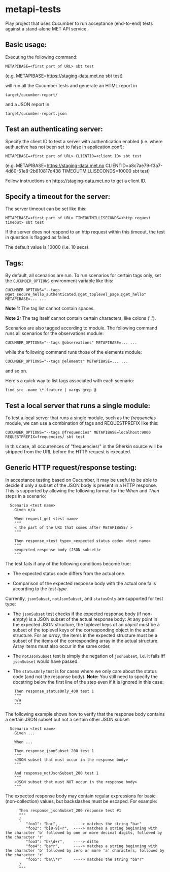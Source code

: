 # metapi-tests

Play project that uses Cucumber to run acceptance (end-to-end) tests against a stand-alone MET API service.


Basic usage:
------------

Executing the following command:

  `METAPIBASE=<first part of URL> sbt test`

(e.g. METAPIBASE=https://staging-data.met.no sbt test)

will run all the Cucumber tests and generate an HTML report in

  `target/cucumber-report/`

and a JSON report in

  `target/cucumber-report.json`


Test an authenticating server:
------------------------------

Specify the client ID to test a server with authentication enabled (i.e. where auth.active has not been set to false in application.conf):

  `METAPIBASE=<first part of URL> CLIENTID=<client ID> sbt test`

(e.g. METAPIBASE=https://staging-data.met.no CLIENTID=a8c7ae79-f3a7-4d60-51e8-2b610817d438 TIMEOUTMILLISECONDS=10000 sbt test)

Follow instructions on https://staging-data.met.no to get a client ID.


Specify a timeout for the server:
---------------------------------

The server timeout can be set like this:

  `METAPIBASE=<first part of URL> TIMEOUTMILLISECONDS=<http request timeout> sbt test`

If the server does not respond to an http request within this timeout, the test in question is flagged as failed.

The default value is 10000 (i.e. 10 secs).


Tags:
-----

By default, all scenarios are run. To run scenarios for certain tags only, set the `CUCUMBER_OPTIONS` environment variable
like this:

  `CUCUMBER_OPTIONS="--tags @get_secure_hello_authenticated,@get_toplevel_page,@get_hello" METAPIBASE=... ...`

**Note 1:** The tag list cannot contain spaces.

**Note 2:** The tag itself cannot contain certain characters, like colons (':').

Scenarios are also tagged according to module. The following command runs all scenarios for the observations module:

  `CUCUMBER_OPTIONS="--tags @observations" METAPIBASE=... ...`

while the following command runs those of the elements module:

  `CUCUMBER_OPTIONS="--tags @elements" METAPIBASE=... ...`

and so on.

Here's a quick way to list tags associated with each scenario:

`find src -name \*.feature | xargs grep @`


Test a local server that runs a single module:
----------------------------------------------

To test a local server that runs a single module, such as the _frequencies_ module, we can use a combination of tags and REQUESTPREFIX like this:

  `CUCUMBER_OPTIONS="--tags @frequencies" METAPIBASE=localhost:9000 REQUESTPREFIX=frequencies/ sbt test`

In this case, all occurrences of "frequencies/" in the Gherkin source will be stripped from the URL before the HTTP request is executed.


Generic HTTP request/response testing:
--------------------------------------

In acceptance testing based on Cucumber, it may be useful to be able to decide if only a subset of the JSON body is present in a HTTP response.
This is supported by allowing the following format for the _When_ and _Then_ steps in a scenario:

```
  Scenario <test name>
    Given n/a

    When request_get <test name>
    """
    < the part of the URI that comes after METAPIBASE/ >
    """

    Then response_<test type>_<expected status code> <test name>
    """
    <expected response body (JSON subset)>
    """
```

The test fails if any of the following conditions become true:

* The expected status code differs from the actual one.

* Comparison of the expected response body with the actual one fails according to the _test type_.

Currently, `jsonSubset`, `notJsonSubset`, and `statusOnly` are supported for test type:

* The `jsonSubset` test checks if the expected response body (if non-empty) is a JSON subset of the actual response body:
At any point in the expected JSON structure, the toplevel keys of an _object_ must be a subset of the toplevel keys of the corresponding object in the actual structure.
For an _array_, the items in the expected structure must be a subset of the items of the corresponding array in the actual structure.
Array items must also occur in the same order.

* The `notJsonSubset` test is simply the negation of `jsonSubset`, i.e. it fails iff `jsonSubset` would have passed.

* The `statusOnly` test is for cases where we only care about the status code (and not the response body).
**Note:** You still need to specify the docstring below the first line of the step even if it is ignored in this case:
```
    Then response_statusOnly_400 test 1
    """
    n/a
    """
```


The following example shows how to verify that the response body contains a certain JSON subset but not a certain other JSON subset:

```
  Scenario <test name>
    Given ...

    When ...

    Then response_jsonSubset_200 test 1
    """
    <JSON subset that must occur in the response body>
    """

    And response_notJsonSubset_200 test 1
    """
    <JSON subset that must NOT occur in the response body>
    """
```

The expected response body may contain regular expressions for basic (non-collection) values, but backslashes must be escaped. For example:

```
      Then response_jsonSubset_200 response test #1
      """
      {
         "foo1": "bar",       ----> matches the string "bar"
         "foo2": "b[0-9]+r",  ----> matches a string beginning with the character 'b' followed by one or more decimal digits, followed by the character 'r'
         "foo3": "b\\d+r",    ----> ditto
         "foo4": "ba*r",      ----> matches a string beginning with the character 'b' followed by zero or more 'a' characters, followed by the character 'r'
         "foo5": "ba\\*r"     ----> matches the string "ba*r"
      }
      """
```
